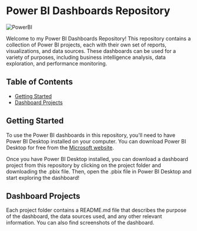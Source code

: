 # Power BI Dashboards Repository

![PowerBI](https://img.shields.io/badge/PowerBI-F2C811?style=for-the-badge&logo=powerbi&logoColor=black) 

Welcome to my Power BI Dashboards Repository! This repository contains a collection of Power BI projects, each with their own set of reports, visualizations, and data sources. These dashboards can be used for a variety of purposes, including business intelligence analysis, data exploration, and performance monitoring.

## Table of Contents

- [Getting Started](#getting-started)
- [Dashboard Projects](#dashboard-projects)

## Getting Started

To use the Power BI dashboards in this repository, you'll need to have Power BI Desktop installed on your computer. You can download Power BI Desktop for free from the [Microsoft website](https://powerbi.microsoft.com/en-us/desktop/).

Once you have Power BI Desktop installed, you can download a dashboard project from this repository by clicking on the project folder and downloading the .pbix file. Then, open the .pbix file in Power BI Desktop and start exploring the dashboard!

## Dashboard Projects

Each project folder contains a README.md file that describes the purpose of the dashboard, the data sources used, and any other relevant information. You can also find screenshots of the dashboard.
